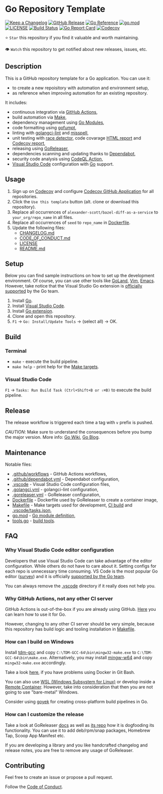# Go Repository Template

[![Keep a Changelog](https://img.shields.io/badge/changelog-Keep%20a%20Changelog-%23E05735)](CHANGELOG.md)
[![GitHub Release](https://img.shields.io/github/v/release/alexander-scott/bazel-diff-as-a-service)](https://github.com/alexander-scott/bazel-diff-as-a-service/releases)
[![Go Reference](https://pkg.go.dev/badge/github.com/alexander-scott/bazel-diff-as-a-service.svg)](https://pkg.go.dev/github.com/alexander-scott/bazel-diff-as-a-service)
[![go.mod](https://img.shields.io/github/go-mod/go-version/alexander-scott/bazel-diff-as-a-service)](go.mod)
[![LICENSE](https://img.shields.io/github/license/alexander-scott/bazel-diff-as-a-service)](LICENSE)
[![Build Status](https://img.shields.io/github/workflow/status/alexander-scott/bazel-diff-as-a-service/build)](https://github.com/alexander-scott/bazel-diff-as-a-service/actions?query=workflow%3Abuild+branch%3Amain)
[![Go Report Card](https://goreportcard.com/badge/github.com/alexander-scott/bazel-diff-as-a-service)](https://goreportcard.com/report/github.com/alexander-scott/bazel-diff-as-a-service)
[![Codecov](https://codecov.io/gh/alexander-scott/bazel-diff-as-a-service/branch/main/graph/badge.svg)](https://codecov.io/gh/alexander-scott/bazel-diff-as-a-service)

⭐ `Star` this repository if you find it valuable and worth maintaining.

👁 `Watch` this repository to get notified about new releases, issues, etc.

## Description

This is a GitHub repository template for a Go application.
You can use it:

- to create a new repoisitory with automation and environment setup,
- as reference when improving automation for an existing repository.

It includes:

- continuous integration via [GitHub Actions](https://github.com/features/actions),
- build automation via [Make](https://www.gnu.org/software/make),
- dependency management using [Go Modules](https://github.com/golang/go/wiki/Modules),
- code formatting using [gofumpt](https://github.com/mvdan/gofumpt),
- linting with [golangci-lint](https://github.com/golangci/golangci-lint)
  and [misspell](https://github.com/client9/misspell),
- unit testing with
  [race detector](https://blog.golang.org/race-detector),
  code covarage [HTML report](https://blog.golang.org/cover)
  and [Codecov report](https://codecov.io/),
- releasing using [GoReleaser](https://github.com/goreleaser/goreleaser),
- dependencies scanning and updating thanks to [Dependabot](https://dependabot.com),
- security code analysis using [CodeQL Action](https://docs.github.com/en/github/finding-security-vulnerabilities-and-errors-in-your-code/about-code-scanning),
- [Visual Studio Code](https://code.visualstudio.com) configuration with [Go](https://code.visualstudio.com/docs/languages/go) support.

## Usage

1. Sign up on [Codecov](https://codecov.io/) and configure
   [Codecov GitHub Application](https://github.com/apps/codecov) for all repositories.
1. Click the `Use this template` button (alt. clone or download this repository).
1. Replace all occurrences of `alexander-scott/bazel-diff-as-a-service` to `your_org/repo_name` in all files.
1. Replace all occurrences of `seed` to `repo_name` in [Dockerfile](Dockerfile).
1. Update the following files:
   - [CHANGELOG.md](CHANGELOG.md)
   - [CODE_OF_CONDUCT.md](CODE_OF_CONDUCT.md)
   - [LICENSE](LICENSE)
   - [README.md](README.md)

## Setup

Below you can find sample instructions on how to set up the development environment.
Of course, you can use other tools like [GoLand](https://www.jetbrains.com/go/),
[Vim](https://github.com/fatih/vim-go), [Emacs](https://github.com/dominikh/go-mode.el).
However, take notice that the Visual Studio Go extension is
[officially supported](https://blog.golang.org/vscode-go) by the Go team.

1. Install [Go](https://golang.org/doc/install).
1. Install [Visual Studio Code](https://code.visualstudio.com/).
1. Install [Go extension](https://code.visualstudio.com/docs/languages/go).
1. Clone and open this repository.
1. `F1` -> `Go: Install/Update Tools` -> (select all) -> OK.

## Build

### Terminal

- `make` - execute the build pipeline.
- `make help` - print help for the [Make targets](Makefile).

### Visual Studio Code

`F1` → `Tasks: Run Build Task (Ctrl+Shift+B or ⇧⌘B)` to execute the build pipeline.

## Release

The release workflow is triggered each time a tag with `v` prefix is pushed.

_CAUTION_: Make sure to understand the consequences before you bump the major version.
More info: [Go Wiki](https://github.com/golang/go/wiki/Modules#releasing-modules-v2-or-higher),
[Go Blog](https://blog.golang.org/v2-go-modules).

## Maintenance

Notable files:

- [.github/workflows](.github/workflows) - GitHub Actions workflows,
- [.github/dependabot.yml](.github/dependabot.yml) - Dependabot configuration,
- [.vscode](.vscode) - Visual Studio Code configuration files,
- [.golangci.yml](.golangci.yml) - golangci-lint configuration,
- [.goreleaser.yml](.goreleaser.yml) - GoReleaser configuration,
- [Dockerfile](Dockerfile) - Dockerfile used by GoReleaser to create a container image,
- [Makefile](Makefile) - Make targets used for development, [CI build](.github/workflows) and [.vscode/tasks.json](.vscode/tasks.json),
- [go.mod](go.mod) - [Go module definition](https://github.com/golang/go/wiki/Modules#gomod),
- [tools.go](tools.go) - [build tools](https://github.com/golang/go/wiki/Modules#how-can-i-track-tool-dependencies-for-a-module).

## FAQ

### Why Visual Studio Code editor configuration

Developers that use Visual Studio Code can take advantage of the editor configuration.
While others do not have to care about it.
Setting configs for each repo is unnecessary time consuming.
VS Code is the most popular Go editor ([survey](https://blog.golang.org/survey2019-results))
and it is officially [supported by the Go team](https://blog.golang.org/vscode-go).

You can always remove the [.vscode](.vscode) directory if it really does not help you.

### Why GitHub Actions, not any other CI server

GitHub Actions is out-of-the-box if you are already using GitHub.
[Here](https://github.com/mvdan/github-actions-golang) you can learn how to use it for Go.

However, changing to any other CI server should be very simple,
because this repository has build logic and tooling installation in [Makefile](Makefile).

### How can I build on Windows

Install [tdm-gcc](https://jmeubank.github.io/tdm-gcc/)
and copy `C:\TDM-GCC-64\bin\mingw32-make.exe`
to `C:\TDM-GCC-64\bin\make.exe`.
Alternatively, you may install [mingw-w64](http://mingw-w64.org/doku.php)
and copy `mingw32-make.exe` accordingly.

Take a look [here](https://github.com/docker-archive/toolbox/issues/673#issuecomment-355275054),
if you have problems using Docker in Git Bash.

You can also use [WSL (Windows Subsystem for Linux)](https://docs.microsoft.com/en-us/windows/wsl/install-win10)
or develop inside a [Remote Container](https://code.visualstudio.com/docs/remote/containers).
However, take into consideration that then you are not going to use "bare-metal" Windows.

Consider using [goyek](https://github.com/goyek/goyek)
for creating cross-platform build pipelines in Go.

### How can I customize the release

Take a look at GoReleaser [docs](https://goreleaser.com/customization/)
as well as [its repo](https://github.com/goreleaser/goreleaser/)
how it is dogfooding its functionality.
You can use it to add deb/rpm/snap packages, Homebrew Tap, Scoop App Manifest etc.

If you are developing a library and you like handcrafted changelog and release notes,
you are free to remove any usage of GoReleaser.

## Contributing

Feel free to create an issue or propose a pull request.

Follow the [Code of Conduct](CODE_OF_CONDUCT.md).
